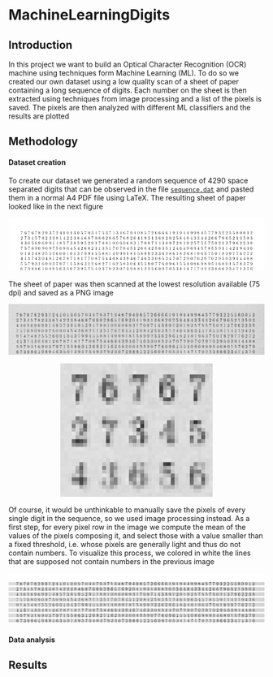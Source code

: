 # MachineLearningDigits
## Introduction
In this project we want to build an Optical Character Recognition (OCR) machine using techniques form Machine Learning (ML). To do so we created our own dataset using a low quality scan of a sheet of paper containing a long sequence of digits. Each number on the sheet is then extracted using techniques from image processing and a list of the pixels is saved. The pixels are then analyzed with different ML classifiers and the results are plotted    


## Methodology
#### Dataset creation
To create our dataset we generated a random sequence of 4290 space separated digits that can be observed in the file [`sequence.dat`](https://github.com/dario-marvin/MachineLearningDigits/blob/master/sequence.dat) and pasted them in a normal A4 PDF file using LaTeX. The resulting sheet of paper looked like in the next figure

<p align="center">
  <img width = 600 src="https://github.com/dario-marvin/MachineLearningDigits/blob/master/sequence_ex.png">
</p>

The sheet of paper was then scanned at the lowest resolution available (75 dpi) and saved as a PNG image

<p align="center">
  <img src="https://github.com/dario-marvin/MachineLearningDigits/blob/master/page1_ex.png">
</p>

<p align="center">
  <img width = 300 src="https://github.com/dario-marvin/MachineLearningDigits/blob/master/page1_particular.png">
</p>

Of course, it would be unthinkable to manually save the pixels of every single digit in the sequence, so we used image processing instead. As a first step, for every pixel row in the image we compute the mean of the values of the pixels composing it, and select those with a value smaller than a fixed threshold, i.e. whose pixels are generally light and thus do not contain numbers. To visualize this process, we colored in white the lines that are supposed not contain numbers in the previous image

<p align="center">
  <img src="https://github.com/dario-marvin/MachineLearningDigits/blob/master/page1_modified_ex.png">
</p>


#### Data analysis
## Results
